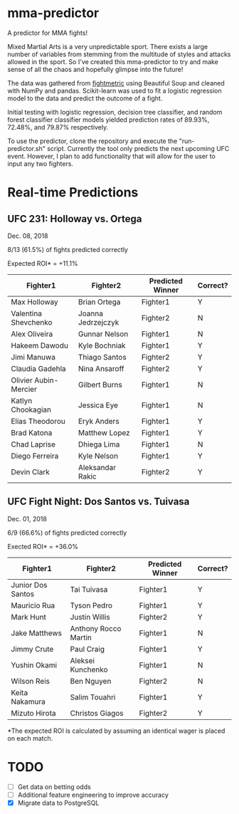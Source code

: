 # mma-predictor
A predictor for MMA fights!

Mixed Martial Arts is a very unpredictable sport. There exists a large number of variables from stemming from the multitude of styles and attacks allowed in the sport. So I've created this mma-predictor to try and make sense of all the chaos and hopefully glimpse into the future!

The data was gathered from [fightmetric](https://www.fightmetric.com) using Beautiful Soup and cleaned with NumPy and pandas. Scikit-learn was used to fit a logistic regression model to the data and predict the outcome of a fight. 

Initial testing with logistic regression, decision tree classifier, and random forest classifier classifier models yielded prediction rates of 89.93%, 72.48%, and 79.87% respectively.

To use the predictor, clone the repository and execute the "run-predictor.sh" script. Currently the tool only predicts the next upcoming UFC event. However, I plan to add functionality that will allow for the user to input any two fighters.

# Real-time Predictions

UFC 231: Holloway vs. Ortega
----------------------------
Dec. 08, 2018

8/13 (61.5%) of fights predicted correctly

Expected ROI* = +11.1%

| Fighter1  | Fighter2 | Predicted Winner | Correct? |
| --------- | -------- | ---------------- | -- |
| Max Holloway  | Brian Ortega  | Fighter1 | Y |
| Valentina Shevchenko | Joanna Jedrzejczyk | Fighter2 | N |
| Alex Oliveira | Gunnar Nelson | Fighter1 | N |
| Hakeem Dawodu | Kyle Bochniak | Fighter1 | Y |
| Jimi Manuwa | Thiago Santos | Fighter2 | Y |
| Claudia Gadehla | Nina Ansaroff | Fighter2 | Y |
| Olivier Aubin-Mercier | Gilbert Burns | Fighter1 | N |
| Katlyn Chookagian | Jessica Eye | Fighter1 | N |
| Elias Theodorou | Eryk Anders | Fighter1 | Y |
| Brad Katona | Matthew Lopez | Fighter1 | Y |
| Chad Laprise | Dhiega Lima | Fighter1 | N |
| Diego Ferreira | Kyle Nelson | Fighter1 | Y |
| Devin Clark | Aleksandar Rakic | Fighter2 | Y |

UFC Fight Night: Dos Santos vs. Tuivasa
---------------------------------------
Dec. 01, 2018

6/9 (66.6%) of fights predicted correctly

Exected ROI* = +36.0%

| Fighter1  | Fighter2 | Predicted Winner | Correct? |
| --------- | -------- | ---------------- | -- |
| Junior Dos Santos  | Tai Tuivasa  | Fighter1 | Y |
| Mauricio Rua | Tyson Pedro  | Fighter1 | Y |
| Mark Hunt | Justin Willis | Fighter2 | Y |
| Jake Matthews | Anthony Rocco Martin | Fighter1 | N |
| Jimmy Crute | Paul Craig | Fighter1 | Y |
| Yushin Okami | Aleksei Kunchenko | Fighter1 | N |
| Wilson Reis | Ben Nguyen | Fighter2 | N |
| Keita Nakamura | Salim Touahri | Fighter1 | Y |
| Mizuto Hirota | Christos Giagos | Fighter2 | Y |

*The expected ROI is calculated by assuming an identical wager is placed on each match.

# TODO
- [ ] Get data on betting odds
- [ ] Additional feature engineering to improve accuracy
- [X] Migrate data to PostgreSQL

